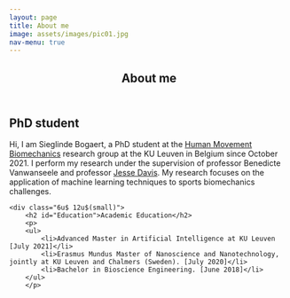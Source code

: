 ```yaml
---
layout: page
title: About me
image: assets/images/pic01.jpg
nav-menu: true
---
```


<!-- Main -->
<div id="main" class="alt">

<!-- One -->
<section id="one">
	<div class="inner">
		<header class="major">
			<h1>About me</h1>
		</header>

<!-- Content -->
<div class="row">
	<div class="6u 12u$(small)">
		<h2 id="PhD">PhD student</h2>
		<p>Hi, I am Sieglinde Bogaert, a PhD student at the <a href="https://gbiomed.kuleuven.be/english/research/50000737/groups/HMB">Human Movement Biomechanics</a> research group at the KU Leuven in Belgium since October 2021. I perform my research under the supervision of professor Benedicte Vanwanseele and professor <a href="https://people.cs.kuleuven.be/~jesse.davis/">Jesse Davis</a>. 
		My research focuses on the application of machine learning techniques to sports biomechanics challenges.</p>
	</div>
	
	<div class="6u$ 12u$(small)">
		<h2 id="Education">Academic Education</h2>
		<p>
		<ul>
			<li>Advanced Master in Artificial Intelligence at KU Leuven [July 2021]</li>
			<li>Erasmus Mundus Master of Nanoscience and Nanotechnology, jointly at KU Leuven and Chalmers (Sweden). [July 2020]</li>
			<li>Bachelor in Bioscience Engineering. [June 2018]</li>
		</ul>
		</p>
		
		
</div>

		
		
</div>
</section>

</div>

